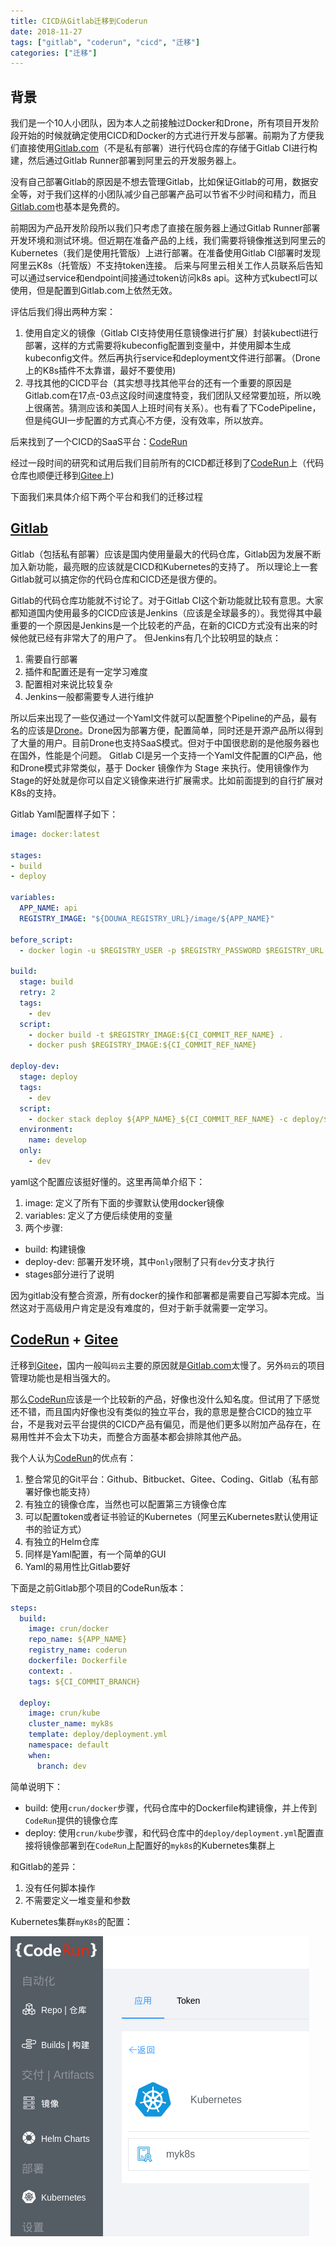 ```yaml
---
title: CICD从Gitlab迁移到Coderun
date: 2018-11-27
tags: ["gitlab", "coderun", "cicd", "迁移"]
categories: ["迁移"]
---
```


## 背景

我们是一个10人小团队，因为本人之前接触过Docker和Drone，所有项目开发阶段开始的时候就确定使用CICD和Docker的方式进行开发与部署。前期为了方便我们直接使用[Gitlab.com](https://gitlab.com)（不是私有部署）进行代码仓库的存储于Gitlab CI进行构建，然后通过Gitlab Runner部署到阿里云的开发服务器上。

没有自己部署Gitlab的原因是不想去管理Gitlab，比如保证Gitlab的可用，数据安全等，对于我们这样的小团队减少自己部署产品可以节省不少时间和精力，而且[Gitlab.com](https://gitlab.com)也基本是免费的。

前期因为产品开发阶段所以我们只考虑了直接在服务器上通过Gitlab Runner部署开发环境和测试环境。但近期在准备产品的上线，我们需要将镜像推送到阿里云的Kubernetes（我们是使用托管版）上进行部署。在准备使用Gitlab CI部署时发现阿里云K8s（托管版）不支持token连接。
后来与阿里云相关工作人员联系后告知可以通过service和endpoint间接通过token访问k8s api。这种方式kubectl可以使用，但是配置到Gitlab.com上依然无效。

评估后我们得出两种方案：

1. 使用自定义的镜像（Gitlab CI支持使用任意镜像进行扩展）封装kubectl进行部署，这样的方式需要将kubeconfig配置到变量中，并使用脚本生成kubeconfig文件。然后再执行service和deployment文件进行部署。（Drone上的K8s插件不太靠谱，最好不要使用)
1. 寻找其他的CICD平台（其实想寻找其他平台的还有一个重要的原因是Gitlab.com在17点-03点这段时间速度特变，我们团队又经常要加班，所以晚上很痛苦。猜测应该和美国人上班时间有关系）。也有看了下CodePipeline，但是纯GUI一步配置的方式真心不方便，没有效率，所以放弃。

后来找到了一个CICD的SaaS平台：[CodeRun](https://coderun.top)

经过一段时间的研究和试用后我们目前所有的CICD都迁移到了[CodeRun](https://coderun.top)上（代码仓库也顺便迁移到[Gitee](https://gitee.com)上)

下面我们来具体介绍下两个平台和我们的迁移过程

## [Gitlab](https://gitlab.com)

Gitlab（包括私有部署）应该是国内使用量最大的代码仓库，Gitlab因为发展不断加入新功能，最亮眼的应该就是CICD和Kubernetes的支持了。
所以理论上一套Gitlab就可以搞定你的代码仓库和CICD还是很方便的。

Gitlab的代码仓库功能就不讨论了。对于Gitlab CI这个新功能就比较有意思。大家都知道国内使用最多的CICD应该是Jenkins（应该是全球最多的）。我觉得其中最重要的一个原因是Jenkins是一个比较老的产品，在新的CICD方式没有出来的时候他就已经有非常大了的用户了。
但Jenkins有几个比较明显的缺点：

1. 需要自行部署
1. 插件和配置还是有一定学习难度
1. 配置相对来说比较复杂
1. Jenkins一般都需要专人进行维护

所以后来出现了一些仅通过一个Yaml文件就可以配置整个Pipeline的产品，最有名的应该是[Drone](https://drone.io)。Drone因为部署方便，配置简单，同时还是开源产品所以得到了大量的用户。目前Drone也支持SaaS模式。但对于中国很悲剧的是他服务器也在国外，性能是个问题。
Gitlab CI是另一个支持一个Yaml文件配置的CI产品，他和Drone模式非常类似，基于 Docker 镜像作为 Stage 来执行。使用镜像作为Stage的好处就是你可以自定义镜像来进行扩展需求。比如前面提到的自行扩展对K8s的支持。

Gitlab Yaml配置样子如下：

```yaml
image: docker:latest

stages:
- build
- deploy

variables:
  APP_NAME: api
  REGISTRY_IMAGE: "${DOUWA_REGISTRY_URL}/image/${APP_NAME}"

before_script:
  - docker login -u $REGISTRY_USER -p $REGISTRY_PASSWORD $REGISTRY_URL

build:
  stage: build
  retry: 2
  tags:
    - dev
  script:
    - docker build -t $REGISTRY_IMAGE:${CI_COMMIT_REF_NAME} .
    - docker push $REGISTRY_IMAGE:${CI_COMMIT_REF_NAME}

deploy-dev:
  stage: deploy
  tags:
    - dev
  script:
    - docker stack deploy ${APP_NAME}_${CI_COMMIT_REF_NAME} -c deploy/${CI_COMMIT_REF_NAME}/docker-compose.yml --with-registry-auth
  environment:
    name: develop
  only:
    - dev
```

yaml这个配置应该挺好懂的。这里再简单介绍下：

1. image: 定义了所有下面的步骤默认使用docker镜像
1. variables: 定义了方便后续使用的变量
1. 两个步骤:
  - build: 构建镜像
  - deploy-dev: 部署开发环境，其中`only`限制了只有`dev`分支才执行
  - stages部分进行了说明

因为gitlab没有整合资源，所有docker的操作和部署都是需要自己写脚本完成。当然这对于高级用户肯定是没有难度的，但对于新手就需要一定学习。

## [CodeRun](https://coderun.top) + [Gitee](https://gitee.com)

迁移到[Gitee](https://gitee.com)，国内一般叫`码云`主要的原因就是[Gitlab.com](https://gitlab.com)太慢了。另外`码云`的项目管理功能也是相当强大的。

那么[CodeRun](https://coderun.top)应该是一个比较新的产品，好像也没什么知名度。但试用了下感觉还不错，而且国内好像也没有类似的独立平台，我的意思是整合CICD的独立平台，不是我对云平台提供的CICD产品有偏见，而是他们更多以附加产品存在，在易用性并不会太下功夫，而整合方面基本都会排除其他产品。

我个人认为[CodeRun](https://coderun.top)的优点有：

1. 整合常见的Git平台：Github、Bitbucket、Gitee、Coding、Gitlab（私有部署好像也能支持）
1. 有独立的镜像仓库，当然也可以配置第三方镜像仓库
1. 可以配置token或者证书验证的Kubernetes（阿里云Kubernetes默认使用证书的验证方式）
1. 有独立的Helm仓库
1. 同样是Yaml配置，有一个简单的GUI
1. Yaml的易用性比Gitlab要好

下面是之前Gitlab那个项目的CodeRun版本：

```yaml
steps:
  build:
    image: crun/docker
    repo_name: ${APP_NAME}
    registry_name: coderun
    dockerfile: Dockerfile
    context: .
    tags: ${CI_COMMIT_BRANCH}

  deploy:
    image: crun/kube
    cluster_name: myk8s
    template: deploy/deployment.yml
    namespace: default
    when:
      branch: dev
```

简单说明下：

- build: 使用`crun/docker`步骤，代码仓库中的Dockerfile构建镜像，并上传到`CodeRun`提供的镜像仓库
- deploy: 使用`crun/kube`步骤，和代码仓库中的`deploy/deployment.yml`配置直接将镜像部署到在`CodeRun`上配置好的`myk8s`的Kubernetes集群上

和Gitlab的差异：

1. 没有任何脚本操作
1. 不需要定义一堆变量和参数

Kubernetes集群`myK8s`的配置：

![](https://raw.githubusercontent.com/hellwen/images/master/blog/image.nqbypg73bt.png)
